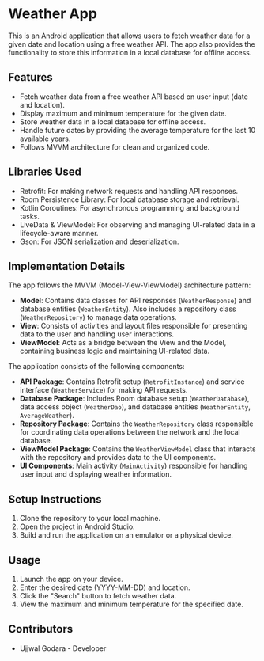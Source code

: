 # Weather App

This is an Android application that allows users to fetch weather data for a given date and location using a free weather API. The app also provides the functionality to store this information in a local database for offline access.

## Features

- Fetch weather data from a free weather API based on user input (date and location).
- Display maximum and minimum temperature for the given date.
- Store weather data in a local database for offline access.
- Handle future dates by providing the average temperature for the last 10 available years.
- Follows MVVM architecture for clean and organized code.

## Libraries Used

- Retrofit: For making network requests and handling API responses.
- Room Persistence Library: For local database storage and retrieval.
- Kotlin Coroutines: For asynchronous programming and background tasks.
- LiveData & ViewModel: For observing and managing UI-related data in a lifecycle-aware manner.
- Gson: For JSON serialization and deserialization.

## Implementation Details

The app follows the MVVM (Model-View-ViewModel) architecture pattern:

- **Model**: Contains data classes for API responses (`WeatherResponse`) and database entities (`WeatherEntity`). Also includes a repository class (`WeatherRepository`) to manage data operations.
- **View**: Consists of activities and layout files responsible for presenting data to the user and handling user interactions.
- **ViewModel**: Acts as a bridge between the View and the Model, containing business logic and maintaining UI-related data.

The application consists of the following components:

- **API Package**: Contains Retrofit setup (`RetrofitInstance`) and service interface (`WeatherService`) for making API requests.
- **Database Package**: Includes Room database setup (`WeatherDatabase`), data access object (`WeatherDao`), and database entities (`WeatherEntity`, `AverageWeather`).
- **Repository Package**: Contains the `WeatherRepository` class responsible for coordinating data operations between the network and the local database.
- **ViewModel Package**: Contains the `WeatherViewModel` class that interacts with the repository and provides data to the UI components.
- **UI Components**: Main activity (`MainActivity`) responsible for handling user input and displaying weather information.

## Setup Instructions

1. Clone the repository to your local machine.
2. Open the project in Android Studio.
3. Build and run the application on an emulator or a physical device.

## Usage

1. Launch the app on your device.
2. Enter the desired date (YYYY-MM-DD) and location.
3. Click the "Search" button to fetch weather data.
4. View the maximum and minimum temperature for the specified date.

## Contributors

- Ujjwal Godara - Developer


